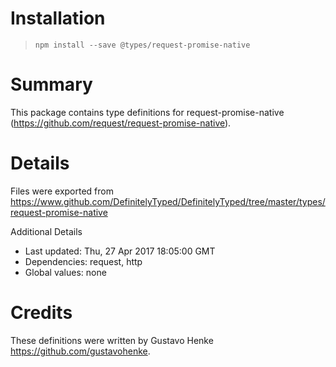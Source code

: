 # Installation
> `npm install --save @types/request-promise-native`

# Summary
This package contains type definitions for request-promise-native (https://github.com/request/request-promise-native).

# Details
Files were exported from https://www.github.com/DefinitelyTyped/DefinitelyTyped/tree/master/types/request-promise-native

Additional Details
 * Last updated: Thu, 27 Apr 2017 18:05:00 GMT
 * Dependencies: request, http
 * Global values: none

# Credits
These definitions were written by Gustavo Henke <https://github.com/gustavohenke>.
